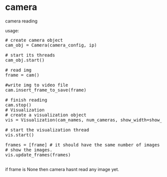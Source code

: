 # camera
camera reading


usage:
<pre>
# create camera object
cam_obj = Camera(camera_config, ip)

# start its threads
cam_obj.start()

# read img
frame = cam()

#write img to video file
cam.insert_frame_to_save(frame)

# finish reading
cam.stop()
# Visualization
# create a visualization object
vis = Visualization(cam_names, num_cameras, show_width=show_width, show_height=show_height)

# start the visualization thread
vis.start()

frames = [frame] # it should have the same number of images as the cameras
# show the images.
vis.update_frames(frames)

</pre>

if frame is None then camera hasnt read any image yet.
